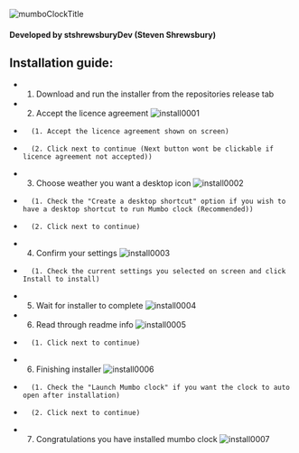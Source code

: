 ![mumboClockTitle](https://raw.githubusercontent.com/stshrewsburyDev/Mumbo-clock/master/images/title.png "Mumbo clock title")

#### Developed by stshrewsburyDev (Steven Shrewsbury)


Installation guide:
-------------------

* 1. Download and run the installer from the repositories release tab

* 2. Accept the licence agreement
![install0001](https://raw.githubusercontent.com/stshrewsburyDev/Mumbo-clock/master/images/install/0001.png "Accepting the licence agreement")
* 		(1. Accept the licence agreement shown on screen)
* 		(2. Click next to continue (Next button wont be clickable if licence agreement not accepted))

* 3. Choose weather you want a desktop icon
![install0002](https://raw.githubusercontent.com/stshrewsburyDev/Mumbo-clock/master/images/install/0002.png "Choosing desktop icon options")
*  		(1. Check the "Create a desktop shortcut" option if you wish to have a desktop shortcut to run Mumbo clock (Recommended))
* 		(2. Click next to continue)

* 4. Confirm your settings
![install0003](https://raw.githubusercontent.com/stshrewsburyDev/Mumbo-clock/master/images/install/0003.png "Confirming settings")
* 		(1. Check the current settings you selected on screen and click Install to install)

* 5. Wait for installer to complete
![install0004](https://raw.githubusercontent.com/stshrewsburyDev/Mumbo-clock/master/images/install/0004.png "Installing process")

* 6. Read through readme info
![install0005](https://raw.githubusercontent.com/stshrewsburyDev/Mumbo-clock/master/images/install/0005.png "Readme info")
* 		(1. Click next to continue)

* 6. Finishing installer
![install0006](https://raw.githubusercontent.com/stshrewsburyDev/Mumbo-clock/master/images/install/0006.png "Finishing installer")
* 		(1. Check the "Launch Mumbo clock" if you want the clock to auto open after installation)
* 		(2. Click next to continue)

* 7. Congratulations you have installed mumbo clock
![install0007](https://raw.githubusercontent.com/stshrewsburyDev/Mumbo-clock/master/images/install/0007.png "Working clock")
